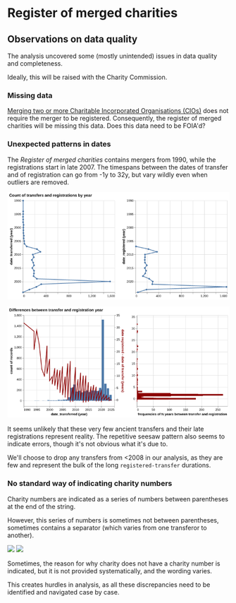 # Register of merged charities

## Observations on data quality

The analysis uncovered some (mostly unintended) issues in data quality and completeness. 

Ideally, this will be raised with the Charity Commission.

### Missing data

[Merging two or more Charitable Incorporated Organisations (CIOs)](https://www.gov.uk/government/publications/register-of-merged-charities/guidance-about-the-register-of-merged-charities#merging-two-or-more-charitable-incorporated-organisations-cios) does not require the merger to be registered. Consequently, the register of merged charities will be missing this data. Does this data need to be FOIA'd?

### Unexpected patterns in dates

The *Register of merged charities* contains mergers from 1990, while the registrations start in late 2007. The timespans between the dates of transfer and of registration can go from -1y to 32y, but vary wildly even when outliers are removed.

![](../assets/count_transfer_registration_year.png)

![](../assets/diff_transfer_registration_year.png)

It seems unlikely that these very few ancient transfers and their late registrations represent reality. The repetitive seesaw pattern also seems to indicate errors, though it's not obvious what it's due to.

We'll choose to drop any transfers from <2008 in our analysis, as they are few and represent the bulk of the long `registered-transfer` durations.

### No standard way of indicating charity numbers

Charity numbers are indicated as a series of numbers between parentheses at the end of the string.

However, this series of numbers is sometimes not between parentheses, sometimes contains a separator (which varies from one transferor to another). 

<img src="../../assets/no_charity_numbers_transferors.png" width="400">

<img src="../../assets/no_charity_numbers_transferees.png" width="400">

Sometimes, the reason for why charity does not have a charity number is indicated, but it is not provided systematically, and the wording varies.

This creates hurdles in analysis, as all these discrepancies need to be identified and navigated case by case.

